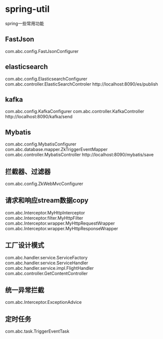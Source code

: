 # spring-util
spring一些常用功能


## FastJson
com.abc.config.FastJsonConfigurer


## elasticsearch
com.abc.config.ElasticsearchConfigurer
com.abc.controller.ElasticSearchControler
http://localhost:8090/es/publish


## kafka
com.abc.config.KafkaConfigurer
com.abc.controller.KafkaController
http://localhost:8090/kafka/send


## Mybatis
com.abc.config.MybatisConfigurer
com.abc.database.mapper.ZkTriggerEventMapper
com.abc.controller.MybatisController
http://localhost:8090/mybatis/save


## 拦截器、过滤器
com.abc.config.ZkWebMvcConfigurer


## 请求和响应stream数据copy
com.abc.Interceptor.MyHttpInterceptor
com.abc.Interceptor.filter.MyHttpFilter
com.abc.Interceptor.wrapper.MyHttpRequestWrapper
com.abc.Interceptor.wrapper.MyHttpResponseWrapper


## 工厂设计模式
com.abc.handler.service.ServiceFactory
com.abc.handler.service.ServiceHandler
com.abc.handler.service.impl.FlightHandler
com.abc.controller.GetContentController


## 统一异常拦截
com.abc.Interceptor.ExceptionAdvice


## 定时任务
com.abc.task.TriggerEventTask
